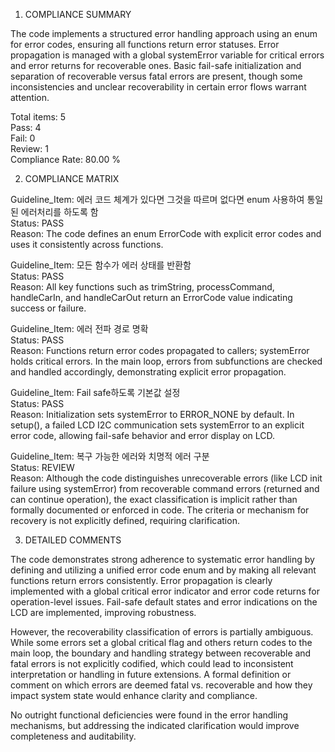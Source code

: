1) COMPLIANCE SUMMARY

The code implements a structured error handling approach using an enum for error codes, ensuring all functions return error statuses. Error propagation is managed with a global systemError variable for critical errors and error returns for recoverable ones. Basic fail-safe initialization and separation of recoverable versus fatal errors are present, though some inconsistencies and unclear recoverability in certain error flows warrant attention.

Total items: 5  
Pass: 4  
Fail: 0  
Review: 1  
Compliance Rate: 80.00 %

2) COMPLIANCE MATRIX

Guideline_Item: 에러 코드 체계가 있다면 그것을 따르며 없다면 enum 사용하여 통일된 에러처리를 하도록 함  
Status: PASS  
Reason: The code defines an enum ErrorCode with explicit error codes and uses it consistently across functions.

Guideline_Item: 모든 함수가 에러 상태를 반환함  
Status: PASS  
Reason: All key functions such as trimString, processCommand, handleCarIn, and handleCarOut return an ErrorCode value indicating success or failure.

Guideline_Item: 에러 전파 경로 명확  
Status: PASS  
Reason: Functions return error codes propagated to callers; systemError holds critical errors. In the main loop, errors from subfunctions are checked and handled accordingly, demonstrating explicit error propagation.

Guideline_Item: Fail safe하도록 기본값 설정  
Status: PASS  
Reason: Initialization sets systemError to ERROR_NONE by default. In setup(), a failed LCD I2C communication sets systemError to an explicit error code, allowing fail-safe behavior and error display on LCD.

Guideline_Item: 복구 가능한 에러와 치명적 에러 구분  
Status: REVIEW  
Reason: Although the code distinguishes unrecoverable errors (like LCD init failure using systemError) from recoverable command errors (returned and can continue operation), the exact classification is implicit rather than formally documented or enforced in code. The criteria or mechanism for recovery is not explicitly defined, requiring clarification.

3) DETAILED COMMENTS

The code demonstrates strong adherence to systematic error handling by defining and utilizing a unified error code enum and by making all relevant functions return errors consistently. Error propagation is clearly implemented with a global critical error indicator and error code returns for operation-level issues. Fail-safe default states and error indications on the LCD are implemented, improving robustness.

However, the recoverability classification of errors is partially ambiguous. While some errors set a global critical flag and others return codes to the main loop, the boundary and handling strategy between recoverable and fatal errors is not explicitly codified, which could lead to inconsistent interpretation or handling in future extensions. A formal definition or comment on which errors are deemed fatal vs. recoverable and how they impact system state would enhance clarity and compliance.

No outright functional deficiencies were found in the error handling mechanisms, but addressing the indicated clarification would improve completeness and auditability.